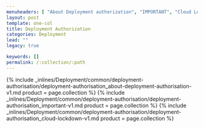 ```yaml
---
menuheaders: [ "About Deployment authorization", "IMPORTANT", "Cloud Lockdown" ]
layout: post
template: one-col
title: Deployment Authorization
categories: Deployment
lead: ""
legacy: true

keywords: []
permalink: /:collection/:path
---
```






<a href="#about-deployment-authorization"></a>{% include _inlines/Deployment/common/deployment-authorisation/deployment-authorisation_about-deployment-authorisation-v1.md  product = page.collection %}
<a href="#important"></a>{% include _inlines/Deployment/common/deployment-authorisation/deployment-authorisation_important-v1.md  product = page.collection %}
<a href="#cloud-lockdown"></a>{% include _inlines/Deployment/common/deployment-authorisation/deployment-authorisation_cloud-lockdown-v1.md  product = page.collection %}